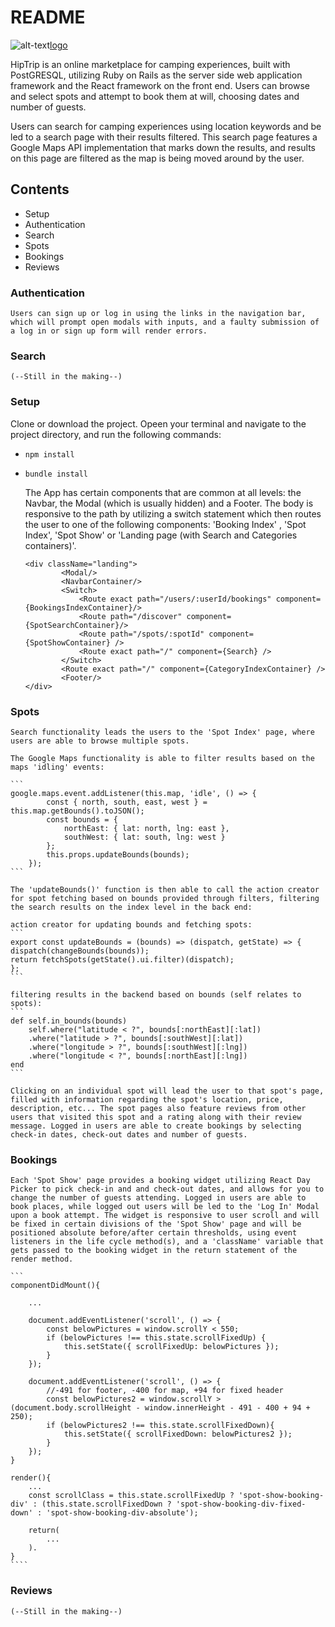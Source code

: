 # README

![alt-text][icon][logo]

[icon]: https://hiptrip-aa-seed.s3.amazonaws.com/logo/green_icon.png
[logo]: https://hiptrip-aa-seed.s3.amazonaws.com/logo/green_logo.png


HipTrip is an online marketplace for camping experiences, built with PostGRESQL, utilizing Ruby on Rails as the server side web application framework and the React framework on the front end. Users can browse and select spots and attempt to book them at will, choosing dates and number of guests.

  Users can search for camping experiences using location keywords and be led to a search page with their results filtered. This search page features a Google Maps API implementation that marks down the results, and results on this page are filtered as the map is being moved around by the user. 

## Contents
* Setup
* Authentication
* Search
* Spots
* Bookings
* Reviews

### Authentication
    Users can sign up or log in using the links in the navigation bar, which will prompt open modals with inputs, and a faulty submission of a log in or sign up form will render errors.

### Search
    (--Still in the making--)

### Setup
 Clone or download the project. Opeen your terminal and navigate to the project directory, and run the following commands: 
 * `npm install`
 * `bundle install`

    The App has certain components that are common at all levels: the Navbar, the Modal (which is usually hidden) and a Footer. The body is responsive to the path by utilizing a switch statement which then routes the user to one of the following components: 'Booking Index' , 'Spot Index', 'Spot Show' or 'Landing page (with Search and Categories containers)'.

    ```
    <div className="landing">
            <Modal/>
            <NavbarContainer/>
            <Switch>
                <Route exact path="/users/:userId/bookings" component={BookingsIndexContainer}/>
                <Route path="/discover" component={SpotSearchContainer}/>
                <Route path="/spots/:spotId" component={SpotShowContainer} />
                <Route exact path="/" component={Search} />
            </Switch>
            <Route exact path="/" component={CategoryIndexContainer} />
            <Footer/>
    </div>
    ```


### Spots
    Search functionality leads the users to the 'Spot Index' page, where users are able to browse multiple spots. 

    The Google Maps functionality is able to filter results based on the maps 'idling' events:

    ``` 
    google.maps.event.addListener(this.map, 'idle', () => {
            const { north, south, east, west } = this.map.getBounds().toJSON();
            const bounds = {
                northEast: { lat: north, lng: east },
                southWest: { lat: south, lng: west }
            };
            this.props.updateBounds(bounds);
        });
    ```

    The 'updateBounds()' function is then able to call the action creator for spot fetching based on bounds provided through filters, filtering the search results on the index level in the back end:

    action creator for updating bounds and fetching spots:
    ```
    export const updateBounds = (bounds) => (dispatch, getState) => {
    dispatch(changeBounds(bounds));
    return fetchSpots(getState().ui.filter)(dispatch);
    };
    ```

    filtering results in the backend based on bounds (self relates to spots):
    ```
    def self.in_bounds(bounds)
        self.where("latitude < ?", bounds[:northEast][:lat])
        .where("latitude > ?", bounds[:southWest][:lat])
        .where("longitude > ?", bounds[:southWest][:lng])
        .where("longitude < ?", bounds[:northEast][:lng])
    end
    ```

    Clicking on an individual spot will lead the user to that spot's page, filled with information regarding the spot's location, price, description, etc... The spot pages also feature reviews from other users that visited this spot and a rating along with their review message. Logged in users are able to create bookings by selecting check-in dates, check-out dates and number of guests.

### Bookings

    Each 'Spot Show' page provides a booking widget utilizing React Day Picker to pick check-in and and check-out dates, and allows for you to change the number of guests attending. Logged in users are able to book places, while logged out users will be led to the 'Log In' Modal upon a book attempt. The widget is responsive to user scroll and will be fixed in certain divisions of the 'Spot Show' page and will be positioned absolute before/after certain thresholds, using event listeners in the life cycle method(s), and a 'className' variable that gets passed to the booking widget in the return statement of the render method.

    ```
    componentDidMount(){
        
        ...

        document.addEventListener('scroll', () => {
            const belowPictures = window.scrollY < 550;
            if (belowPictures !== this.state.scrollFixedUp) {
                this.setState({ scrollFixedUp: belowPictures });
            }
        });

        document.addEventListener('scroll', () => {
            //-491 for footer, -400 for map, +94 for fixed header
            const belowPictures2 = window.scrollY > (document.body.scrollHeight - window.innerHeight - 491 - 400 + 94 + 250);
            if (belowPictures2 !== this.state.scrollFixedDown){ 
                this.setState({ scrollFixedDown: belowPictures2 });
            }
        });
    }

    render(){
        ...
        const scrollClass = this.state.scrollFixedUp ? 'spot-show-booking-div' : (this.state.scrollFixedDown ? 'spot-show-booking-div-fixed-down' : 'spot-show-booking-div-absolute');

        return(
            ...
        ).
    }
    ````
    
### Reviews
    (--Still in the making--)